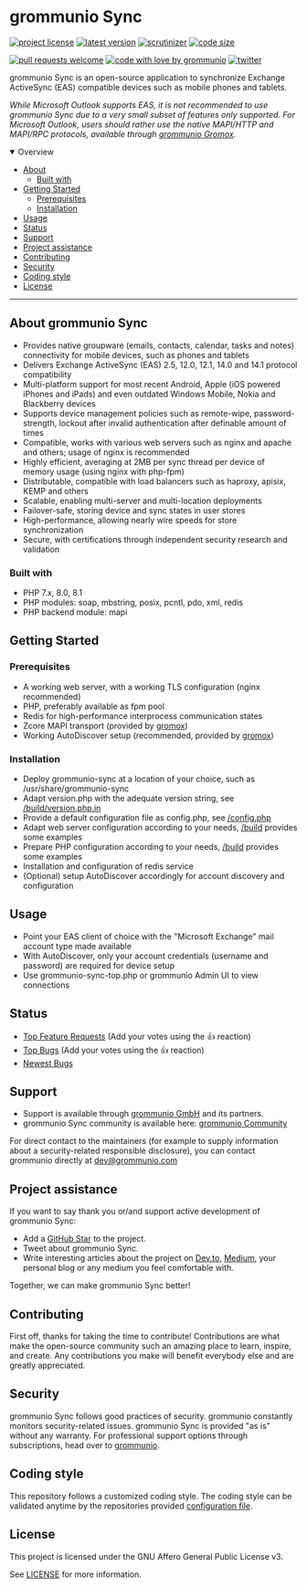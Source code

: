 # grommunio Sync

[![project license](https://img.shields.io/github/license/grommunio/grommunio-sync.svg)](LICENSE)
[![latest version](https://shields.io/github/v/tag/grommunio/grommunio-sync)](https://github.com/grommunio/grommunio-sync/tags)
[![scrutinizer](https://img.shields.io/scrutinizer/build/g/grommunio/grommunio-sync)](https://scrutinizer-ci.com/g/grommunio/grommunio-sync/)
[![code size](https://img.shields.io/github/languages/code-size/grommunio/grommunio-sync)](https://github.com/grommunio/grommunio-sync)

[![pull requests welcome](https://img.shields.io/badge/PRs-welcome-ff69b4.svg)](https://github.com/grommunio/grommunio-sync/issues?q=is%3Aissue+is%3Aopen+label%3A%22help+wanted%22)
[![code with love by grommunio](https://img.shields.io/badge/%3C%2F%3E%20with%20%E2%99%A5%20by-grommunio-ff1414.svg)](https://grommunio.com)
[![twitter](https://img.shields.io/twitter/follow/grommunio?style=social)](https://twitter.com/grommunio)

grommunio Sync is an open-source application to synchronize Exchange ActiveSync (EAS) compatible devices such as mobile phones and tablets.

_While Microsoft Outlook supports EAS, it is not recommended to use grommunio Sync due to a very small subset of features only supported. For Microsoft Outlook, users should rather use the native MAPI/HTTP and MAPI/RPC protocols, available through [grommunio Gromox](https://github.com/grommunio/gromox)._

<details open="open">
<summary>Overview</summary>

- [About](#about)
  - [Built with](#built-with)
- [Getting Started](#getting-started)
  - [Prerequisites](#prerequisites)
  - [Installation](#installation)
- [Usage](#usage)
- [Status](#status)
- [Support](#support)
- [Project assistance](#project-assistance)
- [Contributing](#contributing)
- [Security](#security)
- [Coding style](#coding-style)
- [License](#license)

</details>

---

## About grommunio Sync

- Provides native groupware (emails, contacts, calendar, tasks and notes) connectivity for mobile devices, such as phones and tablets
- Delivers Exchange ActiveSync (EAS) 2.5, 12.0, 12.1, 14.0 and 14.1 protocol compatibility
- Multi-platform support for most recent Android, Apple (iOS powered iPhones and iPads) and even outdated Windows Mobile, Nokia and Blackberry devices
- Supports device management policies such as remote-wipe, password-strength, lockout after invalid authentication after definable amount of times
- Compatible, works with various web servers such as nginx and apache and others; usage of nginx is recommended
- Highly efficient, averaging at 2MB per sync thread per device of memory usage (using nginx with php-fpm)
- Distributable, compatible with load balancers such as haproxy, apisix, KEMP and others
- Scalable, enabling multi-server and multi-location deployments
- Failover-safe, storing device and sync states in user stores
- High-performance, allowing nearly wire speeds for store synchronization
- Secure, with certifications through independent security research and validation

### Built with

- PHP 7.x, 8.0, 8.1
- PHP modules: soap, mbstring, posix, pcntl, pdo, xml, redis
- PHP backend module: mapi

## Getting Started

### Prerequisites

- A working web server, with a working TLS configuration (nginx recommended)
- PHP, preferably available as fpm pool
- Redis for high-performance interprocess communication states
- Zcore MAPI transport (provided by [gromox](https://github.com/grommunio/gromox))
- Working AutoDiscover setup (recommended, provided by [gromox](https://github.com/grommunio/gromox))

### Installation

- Deploy grommunio-sync at a location of your choice, such as /usr/share/grommunio-sync
- Adapt version.php with the adequate version string, see [/build/version.php.in](/build/version.php.in)
- Provide a default configuration file as config.php, see [/config.php](/config.php)
- Adapt web server configuration according to your needs, [/build](/build) provides some examples
- Prepare PHP configuration according to your needs, [/build](/build) provides some examples
- Installation and configuration of redis service
- (Optional) setup AutoDiscover accordingly for account discovery and configuration

## Usage

- Point your EAS client of choice with the "Microsoft Exchange" mail account type made available
- With AutoDiscover, only your account credentials (username and password) are required for device setup
- Use grommunio-sync-top.php or grommunio Admin UI to view connections

## Status

- [Top Feature Requests](https://github.com/grommunio/grommunio-sync/issues?q=label%3Aenhancement+is%3Aopen+sort%3Areactions-%2B1-desc) (Add your votes using the 👍 reaction)
- [Top Bugs](https://github.com/grommunio/grommunio-sync/issues?q=is%3Aissue+is%3Aopen+label%3Abug+sort%3Areactions-%2B1-desc) (Add your votes using the 👍 reaction)
- [Newest Bugs](https://github.com/grommunio/grommunio-sync/issues?q=is%3Aopen+is%3Aissue+label%3Abug)

## Support

- Support is available through [grommunio GmbH](https://grommunio.com) and its partners.
- grommunio Sync community is available here: [grommunio Community](https://community.grommunio.com)

For direct contact to the maintainers (for example to supply information about a security-related responsible disclosure), you can contact grommunio directly at [dev@grommunio.com](mailto:dev@grommunio.com)

## Project assistance

If you want to say thank you or/and support active development of grommunio Sync:

- Add a [GitHub Star](https://github.com/grommunio/grommunio-sync) to the project.
- Tweet about grommunio Sync.
- Write interesting articles about the project on [Dev.to](https://dev.to/), [Medium](https://medium.com/), your personal blog or any medium you feel comfortable with.

Together, we can make grommunio Sync better!

## Contributing

First off, thanks for taking the time to contribute! Contributions are what make the open-source community such an amazing place to learn, inspire, and create. Any contributions you make will benefit everybody else and are greatly appreciated.

## Security

grommunio Sync follows good practices of security. grommunio constantly monitors security-related issues.
grommunio Sync is provided "as is" without any warranty. For professional support options through subscriptions, head over to [grommunio](https://grommunio.com).

## Coding style

This repository follows a customized coding style. The coding style can be validated anytime by the repositories provided [configuration file](.phpcs).

## License

This project is licensed under the GNU Affero General Public License v3.

See [LICENSE](LICENSE) for more information.
